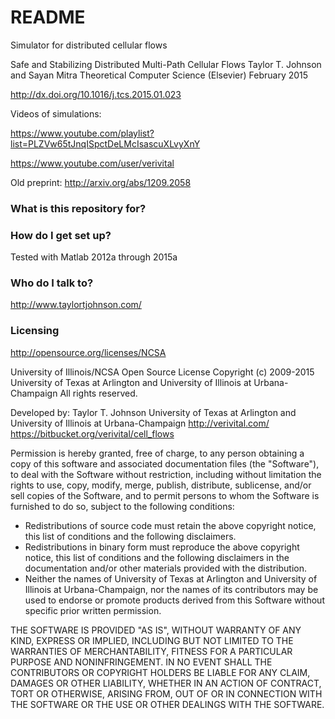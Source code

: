 # README #

Simulator for distributed cellular flows

Safe and Stabilizing Distributed Multi-Path Cellular Flows
Taylor T. Johnson and Sayan Mitra
Theoretical Computer Science (Elsevier)
February 2015

http://dx.doi.org/10.1016/j.tcs.2015.01.023

Videos of simulations:

https://www.youtube.com/playlist?list=PLZVw65tJnqISpctDeLMcIsascuXLvyXnY

https://www.youtube.com/user/verivital

Old preprint: http://arxiv.org/abs/1209.2058

### What is this repository for? ###

### How do I get set up? ###

Tested with Matlab 2012a through 2015a

### Who do I talk to? ###

http://www.taylortjohnson.com/

### Licensing ###

http://opensource.org/licenses/NCSA

University of Illinois/NCSA Open Source License
Copyright (c) 2009-2015 University of Texas at Arlington and University of Illinois at Urbana-Champaign
All rights reserved.

Developed by: Taylor T. Johnson
                      	University of Texas at Arlington and University of Illinois at Urbana-Champaign
                        http://verivital.com/
                        https://bitbucket.org/verivital/cell_flows

Permission is hereby granted, free of charge, to any person obtaining a copy of this software and associated documentation files (the "Software"), to deal with the Software without restriction, including without limitation the rights to use, copy, modify, merge, publish, distribute, sublicense, and/or sell copies of the Software, and to permit persons to whom the Software is furnished to do so, subject to the following conditions:

* Redistributions of source code must retain the above copyright notice, this list of conditions and the following disclaimers.
* Redistributions in binary form must reproduce the above copyright notice, this list of conditions and the following disclaimers in the documentation and/or other materials provided with the distribution.
* Neither the names of University of Texas at Arlington and University of Illinois at Urbana-Champaign, nor the names of its contributors may be used to endorse or promote products derived from this Software without specific prior written permission.

THE SOFTWARE IS PROVIDED "AS IS", WITHOUT WARRANTY OF ANY KIND, EXPRESS OR IMPLIED, INCLUDING BUT NOT LIMITED TO THE WARRANTIES OF MERCHANTABILITY, FITNESS FOR A PARTICULAR PURPOSE AND NONINFRINGEMENT. IN NO EVENT SHALL THE CONTRIBUTORS OR COPYRIGHT HOLDERS BE LIABLE FOR ANY CLAIM, DAMAGES OR OTHER LIABILITY, WHETHER IN AN ACTION OF CONTRACT, TORT OR OTHERWISE, ARISING FROM, OUT OF OR IN CONNECTION WITH THE SOFTWARE OR THE USE OR OTHER DEALINGS WITH THE SOFTWARE.